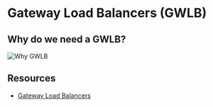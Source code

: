 # Gateway Load Balancers (GWLB)

## Why do we need a GWLB?

![Why GWLB](https://github.com/williammunozr/aws-sa-associate-saac03/blob/main/1500-HA_and_SCALING/00_LEARNINGAIDS/GWLB-1.png)

## Resources

- [Gateway Load Balancers](https://learn.cantrill.io/courses/895720/lectures/35110028)
